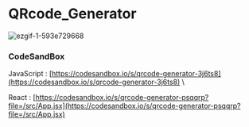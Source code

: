 # QRcode_Generator

![ezgif-1-593e729668](https://github.com/MontaKr/Functions/assets/115155803/c54da1a4-d128-4770-b0d9-d528d988d12a)

### CodeSandBox
JavaScript : [https://codesandbox.io/s/qrcode-generator-3j6ts8](https://codesandbox.io/s/qrcode-generator-3j6ts8) \

React : [https://codesandbox.io/s/qrcode-generator-psqqrp?file=/src/App.jsx](https://codesandbox.io/s/qrcode-generator-psqqrp?file=/src/App.jsx)
